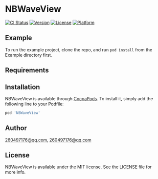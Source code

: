 # NBWaveView

[![CI Status](http://img.shields.io/travis/260497176@qq.com/NBWaveView.svg?style=flat)](https://travis-ci.org/260497176@qq.com/NBWaveView)
[![Version](https://img.shields.io/cocoapods/v/NBWaveView.svg?style=flat)](http://cocoapods.org/pods/NBWaveView)
[![License](https://img.shields.io/cocoapods/l/NBWaveView.svg?style=flat)](http://cocoapods.org/pods/NBWaveView)
[![Platform](https://img.shields.io/cocoapods/p/NBWaveView.svg?style=flat)](http://cocoapods.org/pods/NBWaveView)

## Example

To run the example project, clone the repo, and run `pod install` from the Example directory first.

## Requirements

## Installation

NBWaveView is available through [CocoaPods](http://cocoapods.org). To install
it, simply add the following line to your Podfile:

```ruby
pod 'NBWaveView'
```

## Author

260497176@qq.com, 260497176@qq.com

## License

NBWaveView is available under the MIT license. See the LICENSE file for more info.
